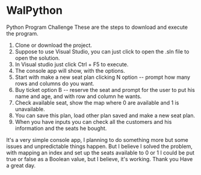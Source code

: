 # WalPython
Python Program Challenge
These are the steps to download and execute the program.

1. Clone or download the project.
2. Suppose to use Visual Studio, you can just click to open the .sln file to open the solution.
3. In Visual studio just click Ctrl + F5 to execute.
4. The console app will show, with the options.
5. Start with make a new seat plan clicking N option -- prompt how many rows and columns do you want.
6. Buy ticket option B -- reserve the seat and prompt for the user to put his name and age, and with row and column he wants.
7. Check available seat, show the map where 0 are available and 1 is unavailable.
8. You can save this plan, load other plan saved and make a new seat plan.
9. When you have inputs you can check all the customers and his information and the seats he bought.

It's a very simple console app, I planning to do something more but some issues and unpredictable things happen. But I believe I solved the problem,
with mapping an index and set up the seats available to 0 or 1 I could be put true or false as a Boolean value, but I believe, it's working.
Thank you 
Have a great day.
